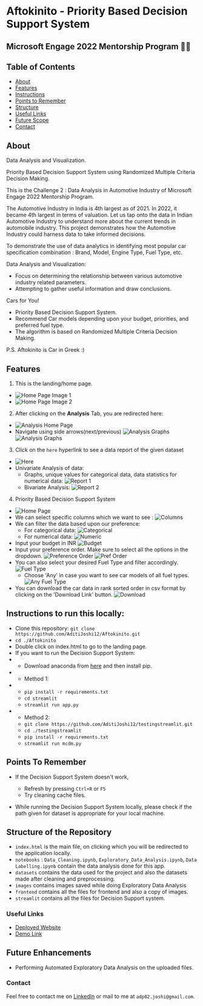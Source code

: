 # Aftokinito - Priority Based Decision Support System

## Microsoft Engage 2022 Mentorship Program 🌟🌟

## Table of Contents
- [About](#about)
- [Features](#features)
- [Instructions](#instructions-to-run-this-locally)
- [Points to Remember](#points-to-remember)
- [Structure](#structure-of-the-repository)
- [Useful Links](#useful-links)
- [Future Scope](#future-enhancements)
- [Contact](#contact) 

## About

Data Analysis and Visualization. 

Priority Based Decision Support System using Randomized Multiple Criteria Decision Making.

This is the Challenge 2 : Data Analysis in Automotive Industry of Microsoft Engage 2022 Mentorship Program. 

The Automotive Industry in India is 4th largest as of 2021. In 2022, it became 4th largest in terms of valuation. Let us tap onto the data in Indian Automotive Industry to understand more about the current trends in automobile industry. This project demonstrates how the Automotive Industry could harness data to take informed decisions.

To demonstrate the use of data analytics in identifying most popular car specification combination : Brand, Model, Engine Type, Fuel Type, etc.

Data Analysis and Visualization:
- Focus on determining the relationship between various automotive industry related parameters.
- Attempting to gather useful information and draw conclusions.

Cars for You!
- Priority Based Decision Support System.
- Recommend Car models depending upon your budget, priorities, and preferred fuel type.
- The algorithm is based on Randomized Multiple Criteria Decision Making.

P.S. Aftokinito is Car in Greek :)

## Features

1. This is the landing/home page. 
 - ![Home Page Image 1](readme/home4.jpg)
 - ![Home Page Image 2](readme/home2.png)
2. After clicking on the **Analysis** Tab, you are redirected here:
  - ![Analysis Home Page](readme/analysis0.jpg)
  - Navigate using side arrows(next/previous) ![Analysis Graphs](readme/analysis1.jpg) ![Analysis Graphs](readme/analysis2.jpg)
3. Click on the ```here``` hyperlink to see a data report of the given dataset
  - ![Here](readme/homerep.jpg)
  - Univariate Analysis of data: 
    - Graphs, unique values for categorical data, data statistics for numerical data: ![Report 1](readme/report1.jpg)
    - Bivariate Analysis: ![Report 2](readme/report2.jpg)
4. Priority Based Decision Support System  
  - ![Home Page](readme/dsc1.jpg)
  - We can select specific columns which we want to see : ![Columns](readme/app22.jpg)
  - We can filter the data based upon our preference: 
    - For categorical data: ![Categorical](readme/app32.jpg)
    - For numerical data: ![Numeric](readme/app4.jpg)
  - Input your budget in INR ![Budget](readme/app52.jpg)
  - Input your preference order. Make sure to select all the options in the dropdown. ![Preference Order](readme/app62.jpg) ![Pref Order](readme/app7.jpg)
  - You can also select your desired Fuel Type and filter accordingly. ![Fuel Type](readme/app8.jpg)
    - Choose 'Any' in case you want to see car models of all fuel types. ![Any Fuel Type](readme/app9.jpg)
  - You can download the car data in rank sorted order in csv format by clicking on the 'Download Link' button. ![Download](readme/app10.jpg) 


## Instructions to run this locally:
- Clone this repository: ```git clone https://github.com/AditiJoshi12/Aftokinito.git```
- ```cd ./Aftokinito```
- Double click on index.html to go to the landing page.
- If you want to run the Decision Support System: 
- - Download anaconda from [here](https://www.anaconda.com/) and then install pip.
- - Method 1:   
- - ```pip install -r requirements.txt```
  - ```cd streamlit```
  - ```streamlit run app.py```
- - Method 2: 
  - ```git clone https://github.com/AditiJoshi12/testingstreamlit.git```
  - ```cd ./testingstreamlit```
  - ```pip install -r requirements.txt```
  - ```streamlit run mcdm.py```

## Points To Remember

- If the Decision Support System doesn't work, 
  - Refresh by pressing ```Ctrl+R``` or ```F5```
  - Try cleaning cache files. 

- While running the Decision Support System locally, please check if the path given for dataset is appropriate for your local machine. 

## Structure of the Repository

- ```index.html``` is the main file, on clicking which you will be redirected to the application locally.
- ```notebooks``` : ```Data_Cleaning.ipynb```, ```Exploratory_Data_Analysis.ipynb```, ```Data Labelling.ipynb``` contain the data analysis done for this app.
- ```datasets``` contains the data used for the project and also the datasets made after cleaning and preprocessing.
- ```images``` contains images saved while doing Exploratory Data Analysis
- ```frontend``` contains all the files for frontend and also a copy of images. 
- ```streamlit``` contains all the files for Decision Support system. 

### Useful Links

- [Deployed Website](https://aditijoshi12.github.io/Aftokinito/)
- [Demo Link](https://iitgoffice-my.sharepoint.com/:v:/g/personal/j_aditi_iitg_ac_in/EfyRsLjBxAJGhwxbmEzy_7gBkRgEBDkFoE1zhNYix-eUVA?e=mAsuzM)

## Future Enhancements

- Performing Automated Exploratory Data Analysis on the uploaded files.

### Contact

Feel free to contact me on [LinkedIn](https://www.linkedin.com/in/aditi-joshi-18802b203/) or mail to me at ```adp02.joshi@gmail.com```.
